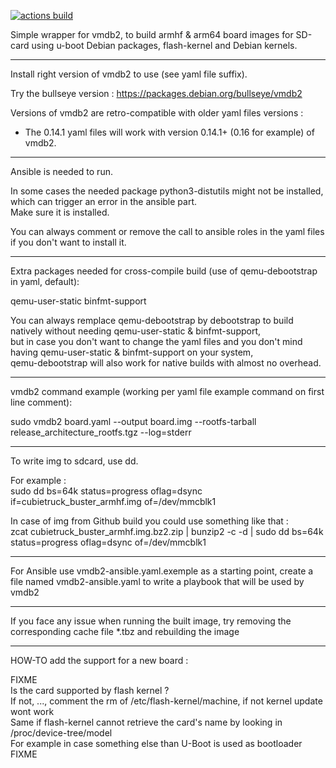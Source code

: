 [![actions build ](https://github.com/Jerome-Maurin/vmdb2-wrapper/workflows/Build%20images/badge.svg)](https://github.com/Jerome-Maurin/vmdb2-wrapper/actions)

Simple wrapper for vmdb2, to build armhf & arm64 board images for SD-card using u-boot Debian packages, flash-kernel and Debian kernels.

******************************

Install right version of vmdb2 to use (see yaml file suffix).

Try the bullseye version : https://packages.debian.org/bullseye/vmdb2

Versions of vmdb2 are retro-compatible with older yaml files versions :
  - The 0.14.1 yaml files will work with version 0.14.1+ (0.16 for example) of vmdb2.

******************************

Ansible is needed to run.

In some cases the needed package python3-distutils might not be installed, which can trigger an error in the ansible part.  
Make sure it is installed.

You can always comment or remove the call to ansible roles in the yaml files if you don't want to install it.

******************************

Extra packages needed for cross-compile build (use of qemu-debootstrap in yaml, default):

qemu-user-static binfmt-support

You can always remplace qemu-debootstrap by debootstrap to build natively without needing qemu-user-static & binfmt-support,  
but in case you don't want to change the yaml files and you don't mind having qemu-user-static & binfmt-support on your system,  
qemu-debootstrap will also work for native builds with almost no overhead.

******************************

vmdb2 command example (working per yaml file example command on first line comment):

sudo vmdb2 board.yaml --output board.img --rootfs-tarball release_architecture_rootfs.tgz --log=stderr

******************************

To write img to sdcard, use dd.

For example :  
sudo dd bs=64k status=progress oflag=dsync if=cubietruck_buster_armhf.img of=/dev/mmcblk1

In case of img from Github build you could use something like that :  
zcat cubietruck_buster_armhf.img.bz2.zip | bunzip2 -c -d | sudo dd bs=64k status=progress oflag=dsync of=/dev/mmcblk1

******************************

For Ansible use vmdb2-ansible.yaml.exemple as a starting point, create a file named vmdb2-ansible.yaml to write a playbook that will be used by vmdb2

******************************

If you face any issue when running the built image, try removing the corresponding cache file *.tbz and rebuilding the image

******************************

HOW-TO add the support for a new board :

FIXME  
Is the card supported by flash kernel ?  
If not, ..., comment the rm of /etc/flash-kernel/machine, if not kernel update wont work  
Same if flash-kernel cannot retrieve the card's name by looking in /proc/device-tree/model  
For example in case something else than U-Boot is used as bootloader  
FIXME
